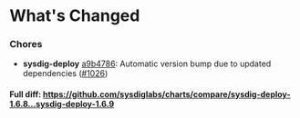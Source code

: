 # What's Changed

### Chores
- **sysdig-deploy** [a9b4786](https://github.com/sysdiglabs/charts/commit/a9b47869b627b371925a8159aaae57e8c866639d): Automatic version bump due to updated dependencies ([#1026](https://github.com/sysdiglabs/charts/issues/1026))

#### Full diff: https://github.com/sysdiglabs/charts/compare/sysdig-deploy-1.6.8...sysdig-deploy-1.6.9

